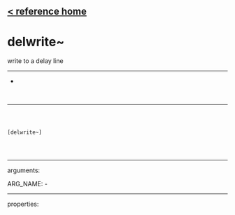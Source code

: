 [< reference home](ceammc_lib.html)
---

# delwrite~


write to a delay line

---

-
<br>


---


```



[delwrite~]


            
```

---
arguments:

ARG_NAME: -<br>

---
properties:


